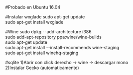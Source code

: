 #Probado en Ubuntu 16.04

#Instalar wxglade
sudo apt-get update <br>
sudo apt-get install wxglade

#Wine
sudo dpkg --add-architecture i386<br>
sudo add-apt-repository ppa:wine/wine-builds<br>
sudo apt-get update<br>
sudo apt-get install --install-recommends wine-staging<br>
sudo apt-get install winehq-staging

#sqlite
1)Abrir con click derecho -> wine -> descargar mono<br>
2)Instalar Gecko (automaticamente)
